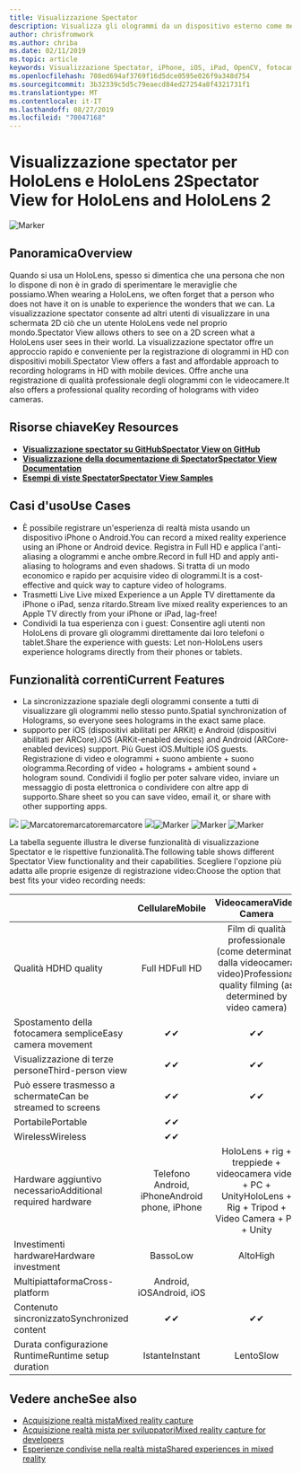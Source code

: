```yaml
---
title: Visualizzazione Spectator
description: Visualizza gli ologrammi da un dispositivo esterno come mezzo per dimostrare un'esperienza di realtà mista su una visualizzazione esterna o la registrazione di un video di un'esperienza di realtà mista.
author: chrisfromwork
ms.author: chriba
ms.date: 02/11/2019
ms.topic: article
keywords: Visualizzazione Spectator, iPhone, iOS, iPad, OpenCV, fotocamera, ARKit, HoloLens, realtà mista, MixedRealityToolkit, demo, record
ms.openlocfilehash: 708ed694af3769f16d5dce0595e026f9a348d754
ms.sourcegitcommit: 3b32339c5d5c79eaecd84ed27254a8f4321731f1
ms.translationtype: MT
ms.contentlocale: it-IT
ms.lasthandoff: 08/27/2019
ms.locfileid: "70047168"
---
```

# <a name="spectator-view-for-hololens-and-hololens-2"></a><span data-ttu-id="4fd89-104">Visualizzazione spectator per HoloLens e HoloLens 2</span><span class="sxs-lookup"><span data-stu-id="4fd89-104">Spectator View for HoloLens and HoloLens 2</span></span>

![Marker](images/SpecViewPhoneHero.jpg)

## <a name="overview"></a><span data-ttu-id="4fd89-106">Panoramica</span><span class="sxs-lookup"><span data-stu-id="4fd89-106">Overview</span></span>

<span data-ttu-id="4fd89-107">Quando si usa un HoloLens, spesso si dimentica che una persona che non lo dispone di non è in grado di sperimentare le meraviglie che possiamo.</span><span class="sxs-lookup"><span data-stu-id="4fd89-107">When wearing a HoloLens, we often forget that a person who does not have it on is unable to experience the wonders that we can.</span></span> <span data-ttu-id="4fd89-108">La visualizzazione spectator consente ad altri utenti di visualizzare in una schermata 2D ciò che un utente HoloLens vede nel proprio mondo.</span><span class="sxs-lookup"><span data-stu-id="4fd89-108">Spectator View allows others to see on a 2D screen what a HoloLens user sees in their world.</span></span>
<span data-ttu-id="4fd89-109">La visualizzazione spectator offre un approccio rapido e conveniente per la registrazione di ologrammi in HD con dispositivi mobili.</span><span class="sxs-lookup"><span data-stu-id="4fd89-109">Spectator View offers a fast and affordable approach to recording holograms in HD with mobile devices.</span></span> <span data-ttu-id="4fd89-110">Offre anche una registrazione di qualità professionale degli ologrammi con le videocamere.</span><span class="sxs-lookup"><span data-stu-id="4fd89-110">It also offers a professional quality recording of holograms with video cameras.</span></span>

## <a name="key-resources"></a><span data-ttu-id="4fd89-111">Risorse chiave</span><span class="sxs-lookup"><span data-stu-id="4fd89-111">Key Resources</span></span>

* [<span data-ttu-id="4fd89-112">**Visualizzazione spectator su GitHub**</span><span class="sxs-lookup"><span data-stu-id="4fd89-112">**Spectator View on GitHub**</span></span>](https://github.com/microsoft/MixedReality-SpectatorView)
* [<span data-ttu-id="4fd89-113">**Visualizzazione della documentazione di Spectator**</span><span class="sxs-lookup"><span data-stu-id="4fd89-113">**Spectator View Documentation**</span></span>](https://microsoft.github.io/MixedReality-SpectatorView/README.html)
* [<span data-ttu-id="4fd89-114">**Esempi di viste Spectator**</span><span class="sxs-lookup"><span data-stu-id="4fd89-114">**Spectator View Samples**</span></span>](https://github.com/microsoft/MixedReality-SpectatorView/tree/master/samples)

## <a name="use-cases"></a><span data-ttu-id="4fd89-115">Casi d'uso</span><span class="sxs-lookup"><span data-stu-id="4fd89-115">Use Cases</span></span>
* <span data-ttu-id="4fd89-116">È possibile registrare un'esperienza di realtà mista usando un dispositivo iPhone o Android.</span><span class="sxs-lookup"><span data-stu-id="4fd89-116">You can record a mixed reality experience using an iPhone or Android device.</span></span> <span data-ttu-id="4fd89-117">Registra in Full HD e applica l'anti-aliasing a ologrammi e anche ombre.</span><span class="sxs-lookup"><span data-stu-id="4fd89-117">Record in full HD and apply anti-aliasing to holograms and even shadows.</span></span> <span data-ttu-id="4fd89-118">Si tratta di un modo economico e rapido per acquisire video di ologrammi.</span><span class="sxs-lookup"><span data-stu-id="4fd89-118">It is a cost-effective and quick way to capture video of holograms.</span></span>
* <span data-ttu-id="4fd89-119">Trasmetti Live Live mixed Experience a un Apple TV direttamente da iPhone o iPad, senza ritardo.</span><span class="sxs-lookup"><span data-stu-id="4fd89-119">Stream live mixed reality experiences to an Apple TV directly from your iPhone or iPad, lag-free!</span></span>
* <span data-ttu-id="4fd89-120">Condividi la tua esperienza con i guest: Consentire agli utenti non HoloLens di provare gli ologrammi direttamente dai loro telefoni o tablet.</span><span class="sxs-lookup"><span data-stu-id="4fd89-120">Share the experience with guests: Let non-HoloLens users experience holograms directly from their phones or tablets.</span></span>

## <a name="current-features"></a><span data-ttu-id="4fd89-121">Funzionalità correnti</span><span class="sxs-lookup"><span data-stu-id="4fd89-121">Current Features</span></span>

* <span data-ttu-id="4fd89-122">La sincronizzazione spaziale degli ologrammi consente a tutti di visualizzare gli ologrammi nello stesso punto.</span><span class="sxs-lookup"><span data-stu-id="4fd89-122">Spatial synchronization of Holograms, so everyone sees holograms in the exact same place.</span></span>
* <span data-ttu-id="4fd89-123">supporto per iOS (dispositivi abilitati per ARKit) e Android (dispositivi abilitati per ARCore).</span><span class="sxs-lookup"><span data-stu-id="4fd89-123">iOS (ARKit-enabled devices) and Android (ARCore-enabled devices) support.</span></span>
<span data-ttu-id="4fd89-124">Più Guest iOS.</span><span class="sxs-lookup"><span data-stu-id="4fd89-124">Multiple iOS guests.</span></span>
<span data-ttu-id="4fd89-125">Registrazione di video e ologrammi + suono ambiente + suono ologramma.</span><span class="sxs-lookup"><span data-stu-id="4fd89-125">Recording of video + holograms + ambient sound + hologram sound.</span></span>
<span data-ttu-id="4fd89-126">Condividi il foglio per poter salvare video, inviare un messaggio di posta elettronica o condividere con altre app di supporto.</span><span class="sxs-lookup"><span data-stu-id="4fd89-126">Share sheet so you can save video, email it, or share with other supporting apps.</span></span>

<span data-ttu-id="4fd89-127">![](images/SpecViewPhoneDemo.jpg)
![Marcatoremarcatoremarcatore](images/hololensspectatorview-500px.jpg) ![](images/spectatorview-300px.png)</span><span class="sxs-lookup"><span data-stu-id="4fd89-127">![Marker](images/SpecViewPhoneDemo.jpg)
![Marker](images/hololensspectatorview-500px.jpg) ![Marker](images/spectatorview-300px.png)</span></span>

<span data-ttu-id="4fd89-128">La tabella seguente illustra le diverse funzionalità di visualizzazione Spectator e le rispettive funzionalità.</span><span class="sxs-lookup"><span data-stu-id="4fd89-128">The following table shows different Spectator View functionality and their capabilities.</span></span> <span data-ttu-id="4fd89-129">Scegliere l'opzione più adatta alle proprie esigenze di registrazione video:</span><span class="sxs-lookup"><span data-stu-id="4fd89-129">Choose the option that best fits your video recording needs:</span></span>

|                                      | <span data-ttu-id="4fd89-130">Cellulare</span><span class="sxs-lookup"><span data-stu-id="4fd89-130">Mobile</span></span>                  |                    <span data-ttu-id="4fd89-131">Videocamera</span><span class="sxs-lookup"><span data-stu-id="4fd89-131">Video Camera</span></span>              |
|--------------------------------------|:-----------------------:|:-------------------------------------------:|
| <span data-ttu-id="4fd89-132">Qualità HD</span><span class="sxs-lookup"><span data-stu-id="4fd89-132">HD quality</span></span>                           |         <span data-ttu-id="4fd89-133">Full HD</span><span class="sxs-lookup"><span data-stu-id="4fd89-133">Full HD</span></span>         |        <span data-ttu-id="4fd89-134">Film di qualità professionale (come determinato dalla videocamera video)</span><span class="sxs-lookup"><span data-stu-id="4fd89-134">Professional quality filming (as determined by video camera)</span></span>      |
| <span data-ttu-id="4fd89-135">Spostamento della fotocamera semplice</span><span class="sxs-lookup"><span data-stu-id="4fd89-135">Easy camera movement</span></span>                 |            <span data-ttu-id="4fd89-136">✔</span><span class="sxs-lookup"><span data-stu-id="4fd89-136">✔</span></span>            |                      <span data-ttu-id="4fd89-137">✔</span><span class="sxs-lookup"><span data-stu-id="4fd89-137">✔</span></span>                      |
| <span data-ttu-id="4fd89-138">Visualizzazione di terze persone</span><span class="sxs-lookup"><span data-stu-id="4fd89-138">Third-person view</span></span>                    |            <span data-ttu-id="4fd89-139">✔</span><span class="sxs-lookup"><span data-stu-id="4fd89-139">✔</span></span>            |                      <span data-ttu-id="4fd89-140">✔</span><span class="sxs-lookup"><span data-stu-id="4fd89-140">✔</span></span>                      |
| <span data-ttu-id="4fd89-141">Può essere trasmesso a schermate</span><span class="sxs-lookup"><span data-stu-id="4fd89-141">Can be streamed to screens</span></span>           |            <span data-ttu-id="4fd89-142">✔</span><span class="sxs-lookup"><span data-stu-id="4fd89-142">✔</span></span>            |                      <span data-ttu-id="4fd89-143">✔</span><span class="sxs-lookup"><span data-stu-id="4fd89-143">✔</span></span>                      |
| <span data-ttu-id="4fd89-144">Portabile</span><span class="sxs-lookup"><span data-stu-id="4fd89-144">Portable</span></span>                             |            <span data-ttu-id="4fd89-145">✔</span><span class="sxs-lookup"><span data-stu-id="4fd89-145">✔</span></span>            |                                             |
| <span data-ttu-id="4fd89-146">Wireless</span><span class="sxs-lookup"><span data-stu-id="4fd89-146">Wireless</span></span>                             |            <span data-ttu-id="4fd89-147">✔</span><span class="sxs-lookup"><span data-stu-id="4fd89-147">✔</span></span>            |                                             |
| <span data-ttu-id="4fd89-148">Hardware aggiuntivo necessario</span><span class="sxs-lookup"><span data-stu-id="4fd89-148">Additional required hardware</span></span>         |     <span data-ttu-id="4fd89-149">Telefono Android, iPhone</span><span class="sxs-lookup"><span data-stu-id="4fd89-149">Android phone, iPhone</span></span>    | <span data-ttu-id="4fd89-150">HoloLens + rig + treppiede + videocamera video + PC + Unity</span><span class="sxs-lookup"><span data-stu-id="4fd89-150">HoloLens + Rig + Tripod + Video Camera + PC + Unity</span></span> |
| <span data-ttu-id="4fd89-151">Investimenti hardware</span><span class="sxs-lookup"><span data-stu-id="4fd89-151">Hardware investment</span></span>                  |           <span data-ttu-id="4fd89-152">Basso</span><span class="sxs-lookup"><span data-stu-id="4fd89-152">Low</span></span>            |                     <span data-ttu-id="4fd89-153">Alto</span><span class="sxs-lookup"><span data-stu-id="4fd89-153">High</span></span>                    |
| <span data-ttu-id="4fd89-154">Multipiattaforma</span><span class="sxs-lookup"><span data-stu-id="4fd89-154">Cross-platform</span></span>                       |           <span data-ttu-id="4fd89-155">Android, iOS</span><span class="sxs-lookup"><span data-stu-id="4fd89-155">Android, iOS</span></span>   |                                             |
| <span data-ttu-id="4fd89-156">Contenuto sincronizzato</span><span class="sxs-lookup"><span data-stu-id="4fd89-156">Synchronized content</span></span>                 |            <span data-ttu-id="4fd89-157">✔</span><span class="sxs-lookup"><span data-stu-id="4fd89-157">✔</span></span>            |                      <span data-ttu-id="4fd89-158">✔</span><span class="sxs-lookup"><span data-stu-id="4fd89-158">✔</span></span>                      |
| <span data-ttu-id="4fd89-159">Durata configurazione Runtime</span><span class="sxs-lookup"><span data-stu-id="4fd89-159">Runtime setup duration</span></span>               |         <span data-ttu-id="4fd89-160">Istante</span><span class="sxs-lookup"><span data-stu-id="4fd89-160">Instant</span></span>          |                     <span data-ttu-id="4fd89-161">Lento</span><span class="sxs-lookup"><span data-stu-id="4fd89-161">Slow</span></span>                    |
## <a name="see-also"></a><span data-ttu-id="4fd89-162">Vedere anche</span><span class="sxs-lookup"><span data-stu-id="4fd89-162">See also</span></span>

* [<span data-ttu-id="4fd89-163">Acquisizione realtà mista</span><span class="sxs-lookup"><span data-stu-id="4fd89-163">Mixed reality capture</span></span>](mixed-reality-capture.md) 
* [<span data-ttu-id="4fd89-164">Acquisizione realtà mista per sviluppatori</span><span class="sxs-lookup"><span data-stu-id="4fd89-164">Mixed reality capture for developers</span></span>](mixed-reality-capture-for-developers.md)
* [<span data-ttu-id="4fd89-165">Esperienze condivise nella realtà mista</span><span class="sxs-lookup"><span data-stu-id="4fd89-165">Shared experiences in mixed reality</span></span>](shared-experiences-in-mixed-reality.md)
